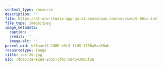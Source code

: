 ```yaml
---
content_type: resource
description: ''
file: https://ol-ocw-studio-app-qa.s3.amazonaws.com/courses/6-00sc-introduction-to-computer-science-and-programming-spring-2011/7dba573ee2ed2c65cfbc594643065f2a_ses-26.jpg
file_type: image/jpeg
image_metadata:
  caption: ''
  credit: ''
  image-alt: ''
parent_uid: bf8aaef4-2d80-e9c3-f4d5-1760a6aa50ab
resourcetype: Image
title: ses-26.jpg
uid: 7dba573e-e2ed-2c65-cfbc-594643065f2a
---
```

